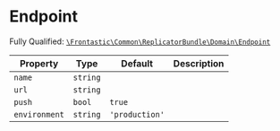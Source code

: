 #  Endpoint

Fully Qualified: [`\Frontastic\Common\ReplicatorBundle\Domain\Endpoint`](../../../../src/php/ReplicatorBundle/Domain/Endpoint.php)

Property|Type|Default|Description
--------|----|-------|-----------
`name`|`string`||
`url`|`string`||
`push`|`bool`|`true`|
`environment`|`string`|`'production'`|

